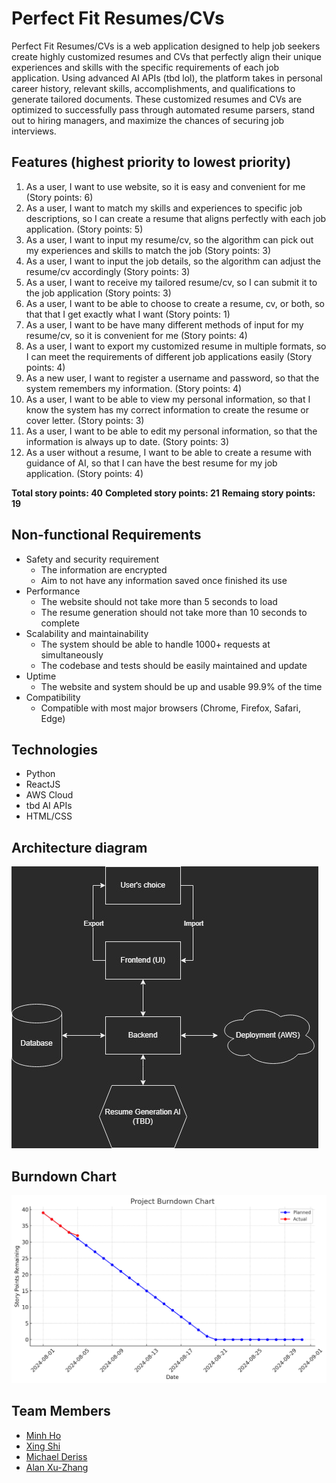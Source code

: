 # Perfect Fit Resumes/CVs
Perfect Fit Resumes/CVs is a web application designed to help job seekers create highly customized resumes and CVs that perfectly align their unique experiences and skills with the specific requirements of each job application. Using advanced AI APIs (tbd lol), the platform takes in personal career history, relevant skills, accomplishments, and qualifications to generate tailored documents. These customized resumes and CVs are optimized to successfully pass through automated resume parsers, stand out to hiring managers, and maximize the chances of securing job interviews. 

## Features (highest priority to lowest priority)
1. As a user, I want to use website, so it is easy and convenient for me (Story points: 6)
2. As a user, I want to match my skills and experiences to specific job descriptions, so I can create a resume that aligns perfectly with each job application. (Story points: 5)
3. As a user, I want to input my resume/cv, so the algorithm can pick out my experiences and skills to match the job (Story points: 3)
4. As a user, I want to input the job details, so the algorithm can adjust the resume/cv accordingly (Story points: 3)
5. As a user, I want to receive my tailored resume/cv, so I can submit it to the job application (Story points: 3)
6. As a user, I want to be able to choose to create a resume, cv, or both, so that that I get exactly what I want (Story points: 1)
7. As a user, I want to be have many different methods of input for my resume/cv, so it is convenient for me (Story points: 4)
8. As a user, I want to export my customized resume in multiple formats, so I can meet the requirements of different job applications easily (Story points: 4)
9. As a new user, I want to register a username and password, so that the system remembers my information. (Story points: 4)
10. As a user, I want to be able to view my personal information, so that I know the system has my correct information to create the resume or cover letter. (Story points: 3)
11. As a user, I want to be able to edit my personal information, so that the information is always up to date. (Story points: 3)
12. As a user without a resume, I want to be able to create a resume with guidance of AI, so that I can have the best resume for my job application. (Story points: 4)

**Total story points: 40**
**Completed story points: 21**
**Remaing story points: 19**

## Non-functional Requirements
- Safety and security requirement
    - The information are encrypted
    - Aim to not have any information saved once finished its use
- Performance
    - The website should not take more than 5 seconds to load
    - The resume generation should not take more than 10 seconds to complete
- Scalability and maintainability
    - The system should be able to handle 1000+ requests at simultaneously
    - The codebase and tests should be easily maintained and update
- Uptime
    - The website and system should be up and usable 99.9% of the time
- Compatibility
    - Compatible with most major browsers (Chrome, Firefox, Safari, Edge)

## Technologies
* Python
* ReactJS
* AWS Cloud
* tbd AI APIs
* HTML/CSS

## Architecture diagram
![Architecture Diagram](/Burndown/cs179karchitecture.jpg)

## Burndown Chart
![Architecture Diagram](/Burndown/BurnChart08:05.png)

## Team Members
* [Minh Ho](https://github.com/mnvho)
* [Xing Shi](https://github.com/xing-coder)
* [Michael Deriss](https://github.com/MichaelJDeriss)
* [Alan Xu-Zhang](https://github.com/Beodrag)
